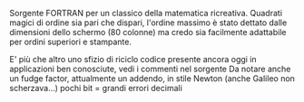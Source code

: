 Sorgente FORTRAN per un classico della matematica ricreativa.
Quadrati magici di ordine sia pari che dispari, l'ordine massimo è stato dettato dalle dimensioni dello schermo (80 colonne)
ma credo sia facilmente adattabile per ordini superiori e stampante.

E' più che altro uno sfizio di riciclo codice presente ancora oggi in applicazioni ben conosciute, vedi i commenti nel sorgente
Da notare anche un fudge factor, attualmente un addendo, in stile Newton (anche Galileo non scherzava...)
pochi bit = grandi errori decimali
